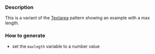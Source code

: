 ### Description
This is a variant of the [Textarea](./?p=atoms-textarea) pattern showing an example with a max length.

### How to generate
* set the `maxlegth` variable to a number value
